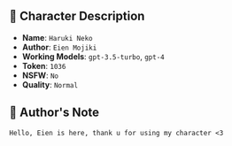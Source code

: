 ## 🔑 Character Description

- **Name**: `Haruki Neko`
- **Author**: `Eien Mojiki`
- **Working Models**: `gpt-3.5-turbo`, `gpt-4`
- **Token**: `1036`
- **NSFW**: `No`
- **Quality**: `Normal`

## 📒 Author's Note 

```
Hello, Eien is here, thank u for using my character <3
```
